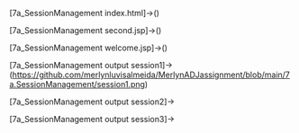 [7a_SessionManagement index.html]->()

[7a_SessionManagement second.jsp]->()

[7a_SessionManagement welcome.jsp]->()

[7a_SessionManagement output session1]->(https://github.com/merlynluvisalmeida/MerlynADJassignment/blob/main/7a.SessionManagement/session1.png)

[7a_SessionManagement output session2]->

[7a_SessionManagement output session3]->
